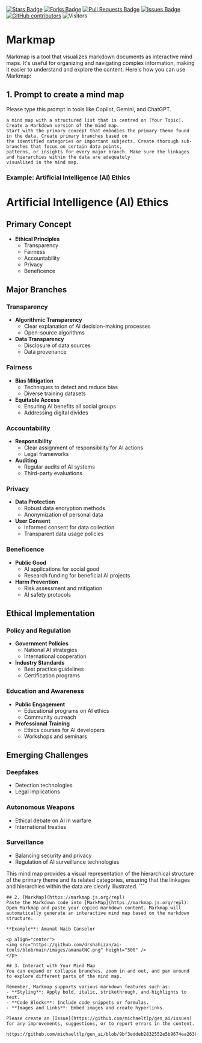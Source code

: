 <a href="https://github.com/michaeltlp/gen_ai/stargazers"><img src="https://img.shields.io/github/stars/michaeltlp/gen_ai" alt="Stars Badge"/></a>
<a href="https://github.com/michaeltlp/gen_ai/network/members"><img src="https://img.shields.io/github/forks/michaeltlp/gen_ai" alt="Forks Badge"/></a>
<a href="https://github.com/michaeltlp/gen_ai"><img src="https://img.shields.io/github/issues-pr/michaeltlp/gen_ai" alt="Pull Requests Badge"/></a>
<a href="https://github.com/michaeltlp/gen_ai/issues"><img src="https://img.shields.io/github/issues/michaeltlp/gen_ai" alt="Issues Badge"/></a>
<a href="https://github.com/michaeltlp/gen_ai/graphs/contributors"><img alt="GitHub contributors" src="https://img.shields.io/github/contributors/michaeltlp/gen_ai?color=2b9348"></a>
![Visitors](https://api.visitorbadge.io/api/visitors?path=https%3A%2F%2Fgithub.com%2Fmichaeltlp%2Fgen_ai&labelColor=%23d9e3f0&countColor=%23697689&style=flat)



# Markmap
Markmap is a tool that visualizes markdown documents as interactive mind maps. It's useful for organizing and navigating complex information, making it easier to understand and explore the content. Here's how you can use Markmap:

## 1. Prompt to create a mind map
Please type this prompt in tools like Copilot, Gemini, and ChatGPT.

  ```
a mind map with a structured list that is centred on [Your Topic]. Create a Markdown version of the mind map.
Start with the primary concept that embodies the primary theme found in the data. Create primary branches based on
the identified categories or important subjects. Create thorough sub-branches that focus on certain data points,
patterns, or insights for every major branch. Make sure the linkages and hierarchies within the data are adequately
visualised in the mind map.
  ```

### Example: Artificial Intelligence (AI) Ethics

# Artificial Intelligence (AI) Ethics
## Primary Concept
- **Ethical Principles**
  - Transparency
  - Fairness
  - Accountability
  - Privacy
  - Beneficence

## Major Branches
### Transparency
- **Algorithmic Transparency**
  - Clear explanation of AI decision-making processes
  - Open-source algorithms
- **Data Transparency**
  - Disclosure of data sources
  - Data provenance

### Fairness
- **Bias Mitigation**
  - Techniques to detect and reduce bias
  - Diverse training datasets
- **Equitable Access**
  - Ensuring AI benefits all social groups
  - Addressing digital divides

### Accountability
- **Responsibility**
  - Clear assignment of responsibility for AI actions
  - Legal frameworks
- **Auditing**
  - Regular audits of AI systems
  - Third-party evaluations

### Privacy
- **Data Protection**
  - Robust data encryption methods
  - Anonymization of personal data
- **User Consent**
  - Informed consent for data collection
  - Transparent data usage policies

### Beneficence
- **Public Good**
  - AI applications for social good
  - Research funding for beneficial AI projects
- **Harm Prevention**
  - Risk assessment and mitigation
  - AI safety protocols

## Ethical Implementation
### Policy and Regulation
- **Government Policies**
  - National AI strategies
  - International cooperation
- **Industry Standards**
  - Best practice guidelines
  - Certification programs

### Education and Awareness
- **Public Engagement**
  - Educational programs on AI ethics
  - Community outreach
- **Professional Training**
  - Ethics courses for AI developers
  - Workshops and seminars

## Emerging Challenges
### Deepfakes
  - Detection technologies
  - Legal implications
### Autonomous Weapons
  - Ethical debate on AI in warfare
  - International treaties
### Surveillance
  - Balancing security and privacy
  - Regulation of AI surveillance technologies

This mind map provides a visual representation of the hierarchical structure of the primary theme and its related categories, ensuring that the linkages and hierarchies within the data are clearly illustrated.  ```

```
## 2. [MarkMap](https://markmap.js.org/repl)
Paste the Markdown code into [MarkMap](https://markmap.js.org/repl): Open Markmap and paste your copied markdown content. Markmap will automatically generate an interactive mind map based on the markdown structure.

**Example**: Amanat Naib Canselor

<p align="center">
<img src="https://github.com/drshahizan/ai-tools/blob/main/images/amanatNC.png" height="500" />
</p>

## 3. Interact with Your Mind Map
You can expand or collapse branches, zoom in and out, and pan around to explore different parts of the mind map.

Remember, Markmap supports various markdown features such as:
- **Styling**: Apply bold, italic, strikethrough, and highlights to text.
- **Code Blocks**: Include code snippets or formulas.
- **Images and Links**: Embed images and create hyperlinks.

Please create an [Issue](https://github.com/michaeltlp/gen_ai/issues) for any improvements, suggestions, or to report errors in the content.

https://github.com/michaeltlp/gen_ai/blob/9bf3eddeb2832552e5b9674ea263846e8029b941/images/paper1.pdf


